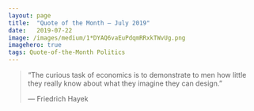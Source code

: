```yaml
---
layout:	page
title:	"Quote of the Month — July 2019"
date:	2019-07-22
image: /images/medium/1*DYAQ6vaEuPdqmRRxkTWvUg.png
imagehero: true
tags: Quote-of-the-Month Politics
---
```


  
> “The curious task of economics is to demonstrate to men how little they really know about what they imagine they can design.”
> 
> — Friedrich Hayek

